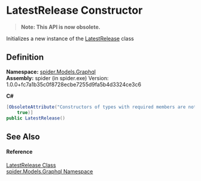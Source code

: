 # LatestRelease Constructor
<blockquote><strong>Note: This API is now obsolete.</strong></blockquote>




Initializes a new instance of the <a href="a0334625-a060-c5ff-17d7-8017a91deb68">LatestRelease</a> class



## Definition
**Namespace:** <a href="a7324a28-4f46-beaa-9269-26a8fa385391">spider.Models.Graphql</a>  
**Assembly:** spider (in spider.exe) Version: 1.0.0+fc7a1b35c0f8728ecbe7255d9fa5b4d3324ce3c6

**C#**
``` C#
[ObsoleteAttribute("Constructors of types with required members are not supported in this version of your compiler.", 
	true)]
public LatestRelease()
```



## See Also


#### Reference
<a href="a0334625-a060-c5ff-17d7-8017a91deb68">LatestRelease Class</a>  
<a href="a7324a28-4f46-beaa-9269-26a8fa385391">spider.Models.Graphql Namespace</a>  
